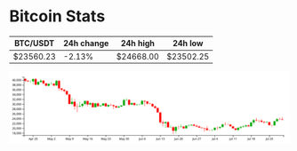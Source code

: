 # Bitcoin Stats

BTC/USDT|24h change|24h high|24h low|
|---|---|---|---|
|$23560.23|-2.13%|$24668.00|$23502.25|

<img src="./chart.svg">
